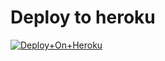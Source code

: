 
# **Deploy to heroku**


[![Deploy+On+Heroku](https://www.herokucdn.com/deploy/button.svg)](https://heroku.com/deploy?template=https://github.com/santhumusic/pyrogram-bot)
